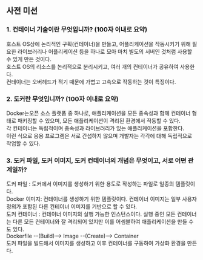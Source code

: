 ## 사전 미션
### 1. 컨테이너 기술이란 무엇입니까? (100자 이내로 요약)<br>
호스트 OS상에 논리적인 구획(컨테이너)을 만들고, 어플리케이션을 작동시키기 위해 필요한 라이브러리나 어플리케이션 등을 하나로 모아 마치 별도의 서버인 것처럼 사용할 수 있게 만든 것이다.<br> 
호스트 OS의 리소스를 논리적으로 분리시키고, 여러 개의 컨테이너가 공유하여 사용한다. <br>
컨테이너는 오버헤드가 적기 때문에 가볍고 고속으로 작동하는 것이 특징이다. <br>

### 2. 도커란 무엇입니까? (100자 이내로 요약)<br>
 Docker는오픈 소스 플랫폼 중 하나로, 애플리케이션을 모든 종속성과 함께 컨테이너 형태로 패키징할 수 있으며, 모든 애플리케이션이 격리된 환경에서 작동할 수 있다.<br>
 각 컨테이너는 독립적이며 종속성과 라이브러리가 있는 애플리케이션을 포함한다. <br>
 이런 식으로 응용 프로그램은 서로 간섭하지 않으며 개발자는 각각에 대해 독립적으로 작업할 수 있다. <br>

### 3. 도커 파일, 도커 이미지, 도커 컨테이너의 개념은 무엇이고, 서로 어떤 관계일까?<br>
도커 파일 : 도커에서 이미지를 생성하기 위한 용도로 작성하는 파일로 일종의 템플릿이다.<br>
Docker 이미지: 컨테이너를 생성하기 위한 템플릿이다. 컨테이너 이미지는 일부 사용자 정의가 포함된 다른 컨테이너 이미지를 기반으로 할 수 있다.  <br>
도커 컨테이너 : 컨테이너 이미지의 실행 가능한 인스턴스이다. 실행 중인 모든 컨테이너는 다른 모든 컨테이너와 잘 격리되어 있지만 이를 어셈블하여 애플리케이션을 만들 수도 있다. <br>
Dockerfile --(Build)--> Image --(Create)--> Container <br>
도커 파일을 빌드해서 이미지를 생성하고 이후 컨테이너를 구동하여 가상화 환경을 만든다.<br>

